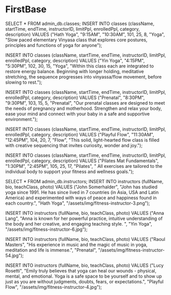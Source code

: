 # FirstBase
<!-- SEEDS -->

SELECT * FROM admin_db.classes;
INSERT INTO classes (className, startTime, endTime, instructorID, limitPpl, enrolledPpl, category, description)
VALUES ("Hath Yoga", "9:15AM", "10:30AM", 101, 25, 8, "Yoga", "Slow paced elementary Vinyasa class that explores core postures, principles and functions of yoga for anyone");

INSERT INTO classes (className, startTime, endTime, instructorID, limitPpl, enrolledPpl, category, description)
VALUES ("Yin Yoga", "4:15PM", "5:30PM", 102, 30, 15, "Yoga", "Within this class each are integrated to restore energy balance. Beginning with longer holding, meditative stretching, the sequence progresses into vinyassa/flow movement, before slowing to rest.");

INSERT INTO classes (className, startTime, endTime, instructorID, limitPpl, enrolledPpl, category, description)
VALUES ("Prenatal", "8:30PM", "9:30PM", 103, 15, 5, "Prenatal", "Our prenatal classes are designed to meet the needs of pregnancy and motherhood. Strengthen and relax your body, ease your mind and connect with your baby in a safe and supportive environment.");


INSERT INTO classes (className, startTime, endTime, instructorID, limitPpl, enrolledPpl, category, description)
VALUES ("Playful Flow", "11:30AM", "12:45PM", 104, 20, 7, "Flow", "This solid, light-hearted flow class is filled with creative sequencing that invites curiosity, wonder and joy.");

INSERT INTO classes (className, startTime, endTime, instructorID, limitPpl, enrolledPpl, category, description)
VALUES ("Pilates Mat Fundamentals", "1:30PM", "2:45PM", 105, 25, 17, "Pilates", " All exercises are tailored to the individual body to support your fitness and wellness goals.");



SELECT * FROM admin_db.instructors;
INSERT INTO instructors (fullName, bio, teachClass, photo)
VALUES ("John Somerhalder", "John has studied yoga since 1991. He has since lived in 7 countries (in Asia, USA and Latin America) and experimented with ways of peace and happiness found in each country.", "Hath Yoga", "/assets/img/fitness-instructor-3.png");

INSERT INTO instructors (fullName, bio, teachClass, photo)
VALUES ("Anna Lang", "Anna is known for her powerful practice, intuitive understanding of the body and her creative, and engaging teaching style. ", "Yin Yoga", "/assets/img/fitness-instructor-6.jpg");

INSERT INTO instructors (fullName, bio, teachClass, photo)
VALUES ("Raoul Masters", "His experience in music and the magic of music in yoga, meditation and life is immense.", "Prenatal", "/assets/img/fitness-instructor-54.jpg");

INSERT INTO instructors (fullName, bio, teachClass, photo)
VALUES ("Lucy Rosetti", "Emily truly believes that yoga can heal our wounds - physical, mental, and emotional. Yoga is a safe space to be yourself and to show up just as you are without judgments, doubts, fears, or expectations.", "Playful Flow", "/assets/img/fitness-instructor-4.jpg");

